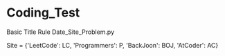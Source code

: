 # Coding_Test

Basic Title Rule 
Date_Site_Problem.py 

Site = {'LeetCode': LC, 'Programmers': P, 'BackJoon': BOJ, 'AtCoder': AC}
